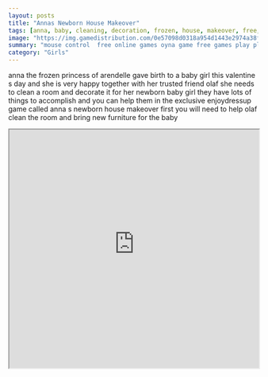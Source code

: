 ```yaml
---
layout: posts
title: "Annas Newborn House Makeover"
tags: [anna, baby, cleaning, decoration, frozen, house, makeover, free, online, games, oyna, game, free, games, play, play, games]
image: "https://img.gamedistribution.com/0e57098d0318a954d1443e2974a38fac.jpg"
summary: "mouse control  free online games oyna game free games play play games"
category: "Girls"
---
```


anna the frozen princess of arendelle gave birth to a baby girl this valentine s day and she is very happy together with her trusted friend olaf she needs to clean a room and decorate it for her newborn baby girl they have lots of things to accomplish and you can help them in the exclusive enjoydressup game called anna s newborn house makeover first you will need to help olaf clean the room and bring new furniture for the baby

<iframe width="100%" height="480px;" src="https://flash.gamedistribution.com?game=0e57098d0318a954d1443e2974a38fac"></iframe>
